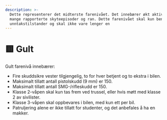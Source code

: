 ```yaml
---
description: >-
  Dette representerer det midterste farenivået. Det innebærer økt aktivitet med
  mange rapporterte skyteepisoder og ran. Dette farenivået skal kun benyttes i
  unntakstilstander og skal ikke vare lenger en
---
```


# 🟨 Gult

Gult farenivå innebærer:

* Fire skuddsikre vester tilgjengelig, to for hver betjent og to ekstra i bilen.
* Maksimalt tillatt antall pistolskudd (9 mm) er 150.
* Maksimalt tillatt antall SMG-/rifleskudd er 150.
* Klasse 2-våpen skal kun tas frem ved trussel, eller hvis møtt med klasse 2 av sivilister.
* Klasse 3-våpen skal oppbevares i bilen, med kun ett per bil.
* Patruljering alene er ikke tillatt for studenter, og det anbefales å ha en makker.
